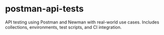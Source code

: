 # postman-api-tests
API testing using Postman and Newman with real-world use cases. Includes collections, environments, test scripts, and CI integration.
